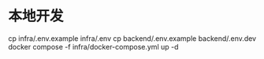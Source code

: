 
# 本地开发
cp infra/.env.example infra/.env
cp backend/.env.example backend/.env.dev
docker compose -f infra/docker-compose.yml up -d

